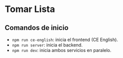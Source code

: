 # Tomar Lista

## Comandos de inicio

- `npm run ce-english`: inicia el frontend (CE English).
- `npm run server`: inicia el backend.
- `npm run dev`: inicia ambos servicios en paralelo.

